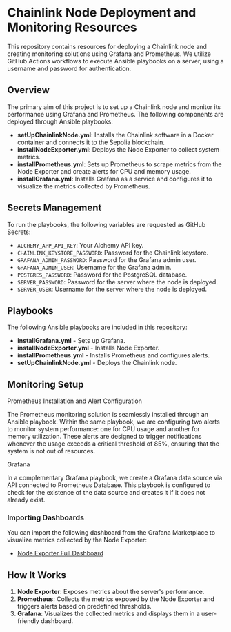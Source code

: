 # Chainlink Node Deployment and Monitoring Resources

This repository contains resources for deploying a Chainlink node and creating monitoring solutions using Grafana and Prometheus. We utilize GitHub Actions workflows to execute Ansible playbooks on a server, using a username and password for authentication.

## Overview

The primary aim of this project is to set up a Chainlink node and monitor its performance using Grafana and Prometheus. The following components are deployed through Ansible playbooks:

- **setUpChainlinkNode.yml**: Installs the Chainlink software in a Docker container and connects it to the Sepolia blockchain.
- **installNodeExporter.yml**: Deploys the Node Exporter to collect system metrics.
- **installPrometheus.yml**: Sets up Prometheus to scrape metrics from the Node Exporter and create alerts for CPU and memory usage.
- **installGrafana.yml**: Installs Grafana as a service and configures it to visualize the metrics collected by Prometheus.

## Secrets Management

To run the playbooks, the following variables are requested as GitHub Secrets:

- `ALCHEMY_APP_API_KEY`: Your Alchemy API key.
- `CHAINLINK_KEYSTORE_PASSWORD`: Password for the Chainlink keystore.
- `GRAFANA_ADMIN_PASSWORD`: Password for the Grafana admin user.
- `GRAFANA_ADMIN_USER`: Username for the Grafana admin.
- `POSTGRES_PASSWORD`: Password for the PostgreSQL database.
- `SERVER_PASSWORD`: Password for the server where the node is deployed.
- `SERVER_USER`: Username for the server where the node is deployed.

## Playbooks

The following Ansible playbooks are included in this repository:

- **installGrafana.yml** - Sets up Grafana.
- **installNodeExporter.yml** - Installs Node Exporter.
- **installPrometheus.yml** - Installs Prometheus and configures alerts.
- **setUpChainlinkNode.yml** - Deploys the Chainlink node.

## Monitoring Setup

Prometheus Installation and Alert Configuration

The Prometheus monitoring solution is seamlessly installed through an Ansible playbook. Within the same playbook, we are configuring two alerts to monitor system performance: one for CPU usage and another for memory utilization. These alerts are designed to trigger notifications whenever the usage exceeds a critical threshold of 85%, ensuring that the system is not out of resources.

Grafana

In a complementary Grafana playbook, we create a Grafana data source via API connected to Prometheus Database. This playbook is configured to check for the existence of the data source and creates it if it does not already exist.

### Importing Dashboards

You can import the following dashboard from the Grafana Marketplace to visualize metrics collected by the Node Exporter:

- [Node Exporter Full Dashboard](https://grafana.com/grafana/dashboards/1860-node-exporter-full/)

## How It Works

1. **Node Exporter**: Exposes metrics about the server's performance.
2. **Prometheus**: Collects the metrics exposed by the Node Exporter and triggers alerts based on predefined thresholds.
3. **Grafana**: Visualizes the collected metrics and displays them in a user-friendly dashboard.
